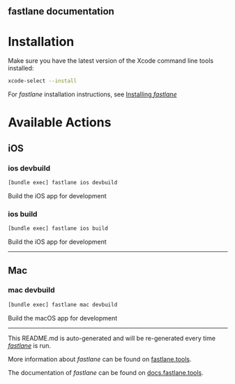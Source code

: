 fastlane documentation
----

# Installation

Make sure you have the latest version of the Xcode command line tools installed:

```sh
xcode-select --install
```

For _fastlane_ installation instructions, see [Installing _fastlane_](https://docs.fastlane.tools/#installing-fastlane)

# Available Actions

## iOS

### ios devbuild

```sh
[bundle exec] fastlane ios devbuild
```

Build the iOS app for development 

### ios build

```sh
[bundle exec] fastlane ios build
```

Build the iOS app for development 

----


## Mac

### mac devbuild

```sh
[bundle exec] fastlane mac devbuild
```

Build the macOS app for development

----

This README.md is auto-generated and will be re-generated every time [_fastlane_](https://fastlane.tools) is run.

More information about _fastlane_ can be found on [fastlane.tools](https://fastlane.tools).

The documentation of _fastlane_ can be found on [docs.fastlane.tools](https://docs.fastlane.tools).
